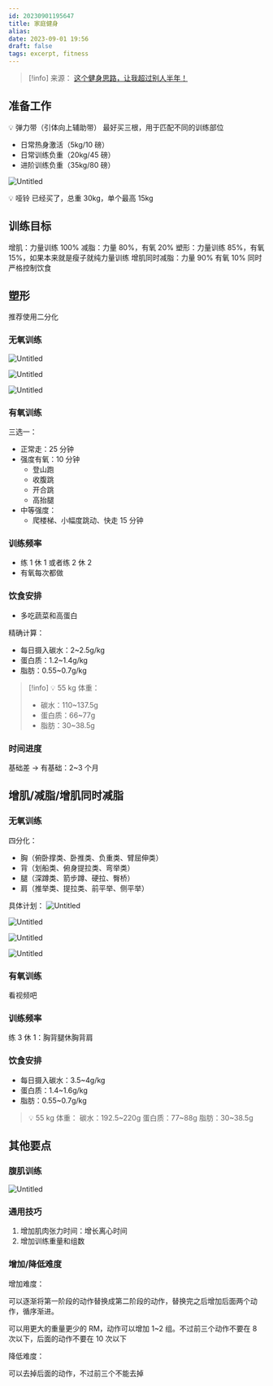 ```yaml
---
id: 20230901195647
title: 家庭健身
alias: 
date: 2023-09-01 19:56
draft: false
tags: excerpt, fitness
---
```


> [!info] 来源：
> [这个健身思路，让我超过别人半年！](https://www.bilibili.com/video/BV1ma41127TV/)


## 准备工作

💡 弹力带（引体向上辅助带）
最好买三根，用于匹配不同的训练部位

- 日常热身激活（5kg/10 磅）
- 日常训练负重（20kg/45 磅）
- 进阶训练负重（35kg/80 磅）

![Untitled](https://cdn.hcplantern.cn/img/2023/06/27/20230627-180225.png-default)

💡 哑铃
已经买了，总重 30kg，单个最高 15kg

## 训练目标
增肌：力量训练 100%
减脂：力量 80%，有氧 20%
塑形：力量训练 85%，有氧 15%，如果本来就是瘦子就纯力量训练
增肌同时减脂：力量 90% 有氧 10% 同时严格控制饮食

## 塑形
推荐使用二分化
### 无氧训练

![Untitled](https://cdn.hcplantern.cn/img/2023/06/27/20230627-180436.png-default)

![Untitled](https://cdn.hcplantern.cn/img/2023/06/27/20230627-180436-3.png-default)

![Untitled](https://cdn.hcplantern.cn/img/2023/06/27/20230627-180436-5.png-default)

### 有氧训练

三选一：

- 正常走：25 分钟
- 强度有氧：10 分钟
    - 登山跑
    - 收腹跳
    - 开合跳
    - 高抬腿
- 中等强度：
    - 爬楼梯、小幅度跳动、快走 15 分钟

### 训练频率

- 练 1 休 1 或者练 2 休 2
- 有氧每次都做

### 饮食安排

- 多吃蔬菜和高蛋白

精确计算：

- 每日摄入碳水：2~2.5g/kg
- 蛋白质：1.2~1.4g/kg
- 脂肪：0.55~0.7g/kg


> [!info] 💡 55 kg 体重：
> - 碳水：110~137.5g
> - 蛋白质：66~77g
> - 脂肪：30~38.5g


### 时间进度

基础差 → 有基础：2~3 个月

## 增肌/减脂/增肌同时减脂

### 无氧训练

四分化：

- 胸（俯卧撑类、卧推类、负重类、臂屈伸类）
- 背（划船类、俯身提拉类、弯举类）
- 腿（深蹲类、箭步蹲、硬拉、臀桥）
- 肩（推举类、提拉类、前平举、侧平举）

具体计划：
![Untitled](https://cdn.hcplantern.cn/img/2023/06/27/20230627-180436-6.png-default)

![Untitled](https://cdn.hcplantern.cn/img/2023/06/27/20230627-180436-4.png-default)

![Untitled](https://cdn.hcplantern.cn/img/2023/06/27/20230627-180436-1.png-default)

![Untitled](https://cdn.hcplantern.cn/img/2023/06/27/20230627-180436-7.png-default)
### 有氧训练

看视频吧

### 训练频率

练 3 休 1：胸背腿休胸背肩

### 饮食安排

- 每日摄入碳水：3.5~4g/kg
- 蛋白质：1.4~1.6g/kg
- 脂肪：0.55~0.7g/kg


> 💡 55 kg 体重：
> 碳水：192.5~220g
> 蛋白质：77~88g
> 脂肪：30~38.5g

## 其他要点

### 腹肌训练
![Untitled](https://cdn.hcplantern.cn/img/2023/06/27/20230627-180436-2.png-default)
### 通用技巧

1. 增加肌肉张力时间：增长离心时间
2. 增加训练重量和组数

### 增加/降低难度

增加难度：

可以逐渐将第一阶段的动作替换成第二阶段的动作，替换完之后增加后面两个动作，循序渐进。

可以用更大的重量更少的 RM，动作可以增加 1~2 组。不过前三个动作不要在 8 次以下，后面的动作不要在 10 次以下

降低难度：

可以去掉后面的动作，不过前三个不能去掉